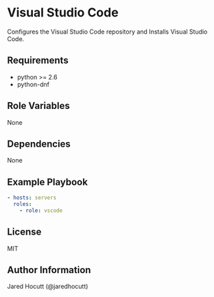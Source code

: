 Visual Studio Code
==================

Configures the Visual Studio Code repository and Installs Visual Studio Code.

Requirements
------------

- python >= 2.6
- python-dnf

Role Variables
--------------

None

Dependencies
------------

None

Example Playbook
----------------

```yaml
- hosts: servers
  roles:
    - role: vscode
```

License
-------

MIT

Author Information
------------------

Jared Hocutt (@jaredhocutt)
